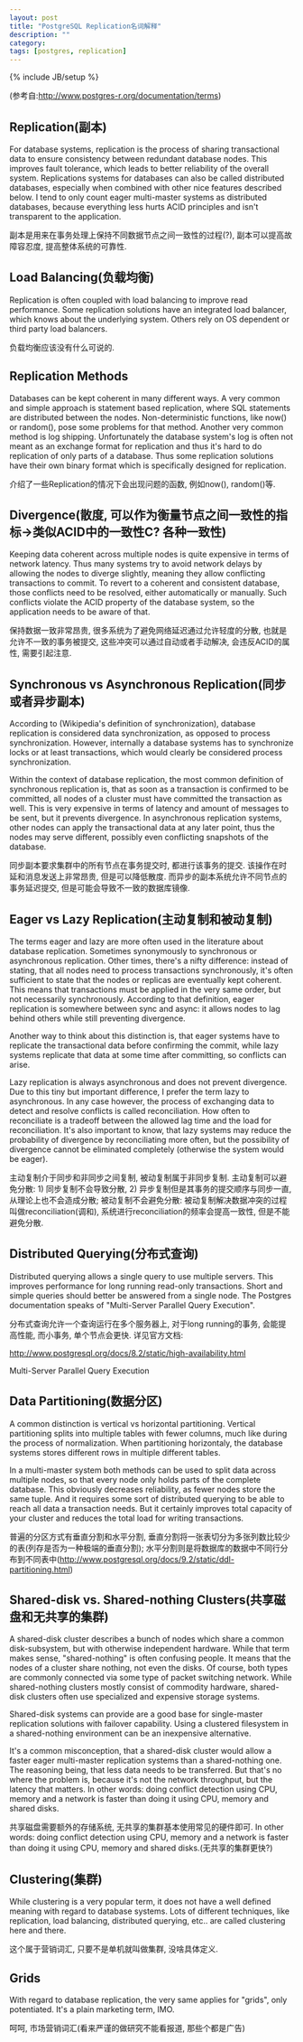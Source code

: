 ```yaml
---
layout: post
title: "PostgreSQL Replication名词解释"
description: ""
category: 
tags: [postgres, replication]
---
```

{% include JB/setup %}


(参考自:http://www.postgres-r.org/documentation/terms)

Replication(副本)
-----------------
For database systems, replication is the process of sharing transactional data to ensure consistency between redundant database nodes. This improves fault tolerance, which leads to better reliability of the overall system. Replications systems for databases can also be called distributed databases, especially when combined with other nice features described below. I tend to only count eager multi-master systems as distributed databases, because everything less hurts ACID principles and isn't transparent to the application.

副本是用来在事务处理上保持不同数据节点之间一致性的过程(?), 副本可以提高故障容忍度, 提高整体系统的可靠性. 

Load Balancing(负载均衡)
------------------------
Replication is often coupled with load balancing to improve read performance. Some replication solutions have an integrated load balancer, which knows about the underlying system. Others rely on OS dependent or third party load balancers.

负载均衡应该没有什么可说的.

Replication Methods
-------------------
Databases can be kept coherent in many different ways. A very common and simple approach is statement based replication, where SQL statements are distributed between the nodes. Non-deterministic functions, like now() or random(), pose some problems for that method. Another very common method is log shipping. Unfortunately the database system's log is often not meant as an exchange format for replication and thus it's hard to do replication of only parts of a database. Thus some replication solutions have their own binary format which is specifically designed for replication.

介绍了一些Replication的情况下会出现问题的函数, 例如now(), random()等.

Divergence(散度, 可以作为衡量节点之间一致性的指标->类似ACID中的一致性C? 各种一致性)
-----------------------------------------------------------------------------------
Keeping data coherent across multiple nodes is quite expensive in terms of network latency. Thus many systems try to avoid network delays by allowing the nodes to diverge slightly, meaning they allow conflicting transactions to commit. To revert to a coherent and consistent database, those conflicts need to be resolved, either automatically or manually. Such conflicts violate the ACID property of the database system, so the application needs to be aware of that.

保持数据一致非常昂贵, 很多系统为了避免网络延迟通过允许轻度的分散, 也就是允许不一致的事务被提交, 这些冲突可以通过自动或者手动解决, 会违反ACID的属性, 需要引起注意.

Synchronous vs Asynchronous Replication(同步或者异步副本)
---------------------------------------------------------
According to (Wikipedia's definition of synchronization), database replication is considered data synchronization, as opposed to process synchronization. However, internally a database systems has to synchronize locks or at least transactions, which would clearly be considered process synchronization.

Within the context of database replication, the most common definition of synchronous replication is, that as soon as a transaction is confirmed to be committed, all nodes of a cluster must have committed the transaction as well. This is very expensive in terms of latency and amount of messages to be sent, but it prevents divergence. In asynchronous replication systems, other nodes can apply the transactional data at any later point, thus the nodes may serve different, possibly even conflicting snapshots of the database.

同步副本要求集群中的所有节点在事务提交时, 都进行该事务的提交. 该操作在时延和消息发送上非常昂贵, 但是可以降低散度. 而异步的副本系统允许不同节点的事务延迟提交, 但是可能会导致不一致的数据库镜像.

Eager vs Lazy Replication(主动复制和被动复制)
---------------------------------------------
The terms eager and lazy are more often used in the literature about database replication. Sometimes synonymously to synchronous or asynchronous replication. Other times, there's a nifty difference: instead of stating, that all nodes need to process transactions synchronously, it's often sufficient to state that the nodes or replicas are eventually kept coherent. This means that transactions must be applied in the very same order, but not necessarily synchronously. According to that definition, eager replication is somewhere between sync and async: it allows nodes to lag behind others while still preventing divergence.

Another way to think about this distinction is, that eager systems have to replicate the transactional data before confirming the commit, while lazy systems replicate that data at some time after committing, so conflicts can arise.

Lazy replication is always asynchronous and does not prevent divergence. Due to this tiny but important difference, I prefer the term lazy to asynchronous. In any case however, the process of exchanging data to detect and resolve conflicts is called reconciliation. How often to reconciliate is a tradeoff between the allowed lag time and the load for reconciliation. It's also important to know, that lazy systems may reduce the probability of divergence by reconciliating more often, but the possibility of divergence cannot be eliminated completely (otherwise the system would be eager).

主动复制介于同步和非同步之间复制, 被动复制属于非同步复制. 主动复制可以避免分散: 1) 同步复制不会导致分散, 2) 异步复制但是其事务的提交顺序与同步一直, 从理论上也不会造成分散; 被动复制不会避免分散: 被动复制解决数据冲突的过程叫做reconciliation(调和), 系统进行reconciliation的频率会提高一致性, 但是不能避免分散.

Distributed Querying(分布式查询)
--------------------------------
Distributed querying allows a single query to use multiple servers. This improves performance for long running read-only transactions. Short and simple queries should better be answered from a single node. The Postgres documentation speaks of "Multi-Server Parallel Query Execution".

分布式查询允许一个查询运行在多个服务器上, 对于long running的事务, 会能提高性能, 而小事务, 单个节点会更快. 详见官方文档:

http://www.postgresql.org/docs/8.2/static/high-availability.html

Multi-Server Parallel Query Execution

Data Partitioning(数据分区)
---------------------------
A common distinction is vertical vs horizontal partitioning. Vertical partitioning splits into multiple tables with fewer columns, much like during the process of normalization. When partitioning horizontaly, the database systems stores different rows in multiple different tables.

In a multi-master system both methods can be used to split data across multiple nodes, so that every node only holds parts of the complete database. This obviously decreases reliability, as fewer nodes store the same tuple. And it requires some sort of distributed querying to be able to reach all data a transaction needs. But it certainly improves total capacity of your cluster and reduces the total load for writing transactions.

普遍的分区方式有垂直分割和水平分割, 垂直分割将一张表切分为多张列数比较少的表(列存是否为一种极端的垂直分割); 水平分割则是将数据库的数据中不同行分布到不同表中(http://www.postgresql.org/docs/9.2/static/ddl-partitioning.html)

Shared-disk vs. Shared-nothing Clusters(共享磁盘和无共享的集群)
---------------------------------------------------------------
A shared-disk cluster describes a bunch of nodes which share a common disk-subsystem, but with otherwise independent hardware. While that term makes sense, "shared-nothing" is often confusing people. It means that the nodes of a cluster share nothing, not even the disks. Of course, both types are commonly connected via some type of packet switching network. While shared-nothing clusters mostly consist of commodity hardware, shared-disk clusters often use specialized and expensive storage systems.

Shared-disk systems can provide are a good base for single-master replication solutions with failover capability. Using a clustered filesystem in a shared-nothing environment can be an inexpensive alternative.

It's a common misconception, that a shared-disk cluster would allow a faster eager multi-master replication systems than a shared-nothing one. The reasoning being, that less data needs to be transferred. But that's no where the problem is, because it's not the network throughput, but the latency that matters. In other words: doing conflict detection using CPU, memory and a network is faster than doing it using CPU, memory and shared disks.

共享磁盘需要额外的存储系统, 无共享的集群基本使用常见的硬件即可. In other words: doing conflict detection using CPU, memory and a network is faster than doing it using CPU, memory and shared disks.(无共享的集群更快?)

Clustering(集群)
----------------
While clustering is a very popular term, it does not have a well defined meaning with regard to database systems. Lots of different techniques, like replication, load balancing, distributed querying, etc.. are called clustering here and there.

这个属于营销词汇, 只要不是单机就叫做集群, 没啥具体定义.

Grids
-----
With regard to database replication, the very same applies for "grids", only potentiated. It's a plain marketing term, IMO.

呵呵, 市场营销词汇(看来严谨的做研究不能看报道, 那些个都是广告)